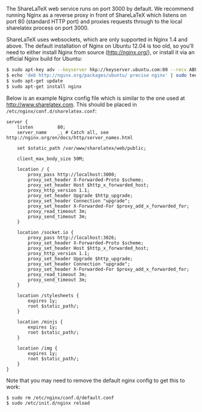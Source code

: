 The ShareLaTeX web service runs on port 3000 by default. We recommend running Nginx as a reverse proxy in front of ShareLaTeX which listens on port 80 (standard HTTP port) and proxies requests through to the local sharelatex process on port 3000.

ShareLaTeX uses websockets, which are only supported in Nginx 1.4 and above. The default installation of Nginx on Ubuntu 12.04 is too old, so you'll need to either install Nginx from source (http://nginx.org/), or install it via an official Nginx build for Ubuntu:

```bash
$ sudo apt-key adv --keyserver hkp://keyserver.ubuntu.com:80 --recv ABF5BD827BD9BF62
$ echo 'deb http://nginx.org/packages/ubuntu/ precise nginx' | sudo tee /etc/apt/sources.list.d/nginx.list
$ sudo apt-get update
$ sudo apt-get install nginx
```

Below is an example Nginx config file which is similar to the one used at http://www.sharelatex.com. This should be placed in `/etc/nginx/conf.d/sharelatex.conf`:

```
server {
	listen         80;
	server_name    _; # Catch all, see http://nginx.org/en/docs/http/server_names.html

	set $static_path /var/www/sharelatex/web/public;

	client_max_body_size 50M;

	location / {
		proxy_pass http://localhost:3000;
		proxy_set_header X-Forwarded-Proto $scheme;
		proxy_set_header Host $http_x_forwarded_host;
		proxy_http_version 1.1;
		proxy_set_header Upgrade $http_upgrade;
		proxy_set_header Connection "upgrade";
		proxy_set_header X-Forwarded-For $proxy_add_x_forwarded_for;
		proxy_read_timeout 3m;
		proxy_send_timeout 3m;
	}

	location /socket.io {
		proxy_pass http://localhost:3026;
		proxy_set_header X-Forwarded-Proto $scheme;
		proxy_set_header Host $http_x_forwarded_host;
		proxy_http_version 1.1;
		proxy_set_header Upgrade $http_upgrade;
		proxy_set_header Connection "upgrade";
		proxy_set_header X-Forwarded-For $proxy_add_x_forwarded_for;
		proxy_read_timeout 3m;
		proxy_send_timeout 3m;
	}

	location /stylesheets {
		expires 1y;
		root $static_path/;
	}

	location /minjs {
		expires 1y;
		root $static_path/;
	}

	location /img {
		expires 1y;
		root $static_path/;
	}
}
```

Note that you may need to remove the default nginx config to get this to work:

```bash
$ sudo rm /etc/nginx/conf.d/default.conf
$ sudo /etc/init.d/nginx reload
```